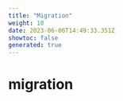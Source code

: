 ```yaml
---
title: "Migration"
weight: 10
date: 2023-06-06T14:49:33.351Z
showtoc: false
generated: true
---
```

<!-- This file was generated from the Vendure source. Do not modify. Instead, re-run the "docs:build" script -->


# migration